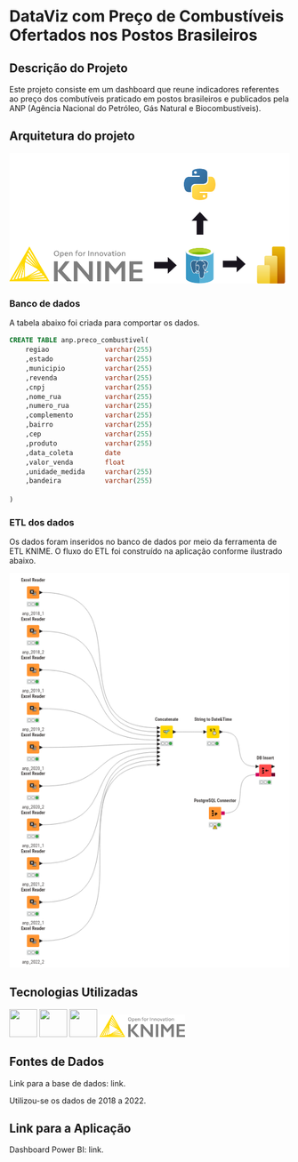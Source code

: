 # DataViz com Preço de Combustíveis Ofertados nos Postos Brasileiros

## Descrição do Projeto

Este projeto consiste em um dashboard que reune indicadores referentes ao preço dos combutíveis praticado em postos brasileiros e publicados pela ANP (Agência Nacional do Petróleo, Gás Natural e Biocombustíveis).

## Arquitetura do projeto

![etl knime](https://github.com/jorgeplatero/postech_fase_4_anp/blob/752c49c70357ca7a8d860c0ef3d6057e0d83117b/img/arquitetura_anp.png)

### Banco de dados

A tabela abaixo foi criada para comportar os dados.

```sql
CREATE TABLE anp.preco_combustivel(
	regiao 				varchar(255)
	,estado				varchar(255)
	,municipio			varchar(255)
	,revenda			varchar(255)
	,cnpj				varchar(255)
	,nome_rua			varchar(255)	
	,numero_rua			varchar(255)
	,complemento		varchar(255)
	,bairro				varchar(255)
	,cep				varchar(255)
	,produto			varchar(255)
	,data_coleta		date
	,valor_venda		float
	,unidade_medida		varchar(255)
	,bandeira			varchar(255)

)
```

### ETL dos dados

Os dados foram inseridos no banco de dados por meio da ferramenta de ETL KNIME. O fluxo do ETL foi construído na aplicação conforme ilustrado abaixo.

![etl knime](https://github.com/jorgeplatero/postech_fase_4_anp/blob/c4769c12a8050c4f7ccb68ebf8bf9d74cd2de788/img/etl_knime.png)

## Tecnologias Utilizadas

<img src='https://cdn.jsdelivr.net/gh/devicons/devicon@latest/icons/python/python-original-wordmark.svg' width='50' height='50'/> 
<img src='https://cdn.jsdelivr.net/gh/devicons/devicon@latest/icons/postgresql/postgresql-plain-wordmark.svg' width='50' height='50'/> 
<img src='https://avatars.githubusercontent.com/u/42988494?s=200&v=4' width='50' height='50'/> 
<img src='https://github.com/jorgeplatero/postech_fase_4_anp/blob/c2e9debdc661af81f8bb28249a4ff3f8415dd820/img/logo_knime_2.png' height='40'/>

## Fontes de Dados

Link para a base de dados: <a style='text-decoration:none;' href='https://www.gov.br/anp/pt-br/centrais-de-conteudo/dados-abertos/serie-historica-de-precos-de-combustiveis'>link</a>.

Utilizou-se os dados de 2018 a 2022.

## Link para a Aplicação

Dashboard Power BI: <a style='text-decoration:none;' href='https://app.powerbi.com/view?r=eyJrIjoiNGJlOTY3ZmYtZjZlMS00ZTEzLWJiMmMtMWRjYjJiZTBlYTAzIiwidCI6IjFmZTA1YTY2LWNhMjYtNGJmZC1hZDlkLWQzMDRhZGViMjIwNSJ9' target='_blank'>link</a>.
